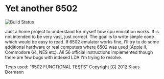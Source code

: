 # Yet another 6502

![Build Status](https://travis-ci.org/veremenko-y/yet-another-6502.svg?branch=master)

Just a home project to understand for myself how cpu emulation works. It is not intended to be very vast, just correct. The goal is to write simple code which would be easy to read. If 6502 emulator works fine, I'll try to do some additional hardware or real computers where 6502 was used (Apple II, Commodore 64, NES etc).
All 56 official instructions implemented though there are few bugs with indexed LDA I'm trying to resolve.

Tests used: "6502 FUNCTIONAL TESTS" Copyright (C) 2012  Klaus Dormann
